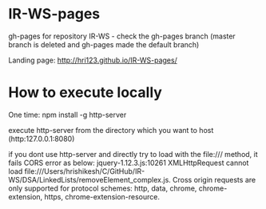 # IR-WS-pages
gh-pages for repository IR-WS - check the gh-pages branch (master branch is deleted and gh-pages made the default branch)

Landing page: http://hri123.github.io/IR-WS-pages/

# How to execute locally

One time: npm install -g http-server

execute http-server from the directory which you want to host (http:127.0.0.1:8080)

if you dont use http-server and directly try to load with the file:/// method, it fails CORS error as below:
jquery-1.12.3.js:10261 XMLHttpRequest cannot load file:///Users/hrishikesh/C/GitHub/IR-WS/DSA/LinkedLists/removeElement_complex.js. Cross origin requests are only supported for protocol schemes: http, data, chrome, chrome-extension, https, chrome-extension-resource.
